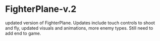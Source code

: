 # FighterPlane-v.2
updated version of FighterPlane. Updates include touch controls to shoot and fly, updated visuals and animations, more enemy types. Still need to add end to game.
